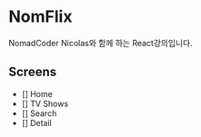 # NomFlix
NomadCoder Nicolas와 함께 하는 React강의입니다.

## Screens
- [] Home
- [] TV Shows
- [] Search
- [] Detail